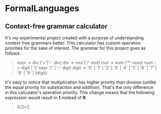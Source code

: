 # FormalLanguages
## Context-free grammar calculator

It's my experimental project created with a purpose of understanding context-free grammars better. This calculator has custom operation priorities for the sake of interest.
The grammar for this project goes as follows:

>expr -> div {'+'|'-' div}
>div  -> mul {'/' mul}
>mul  -> num {'*' num}
>num  -> digit | '(' expr ')' | '-' digit
>digit  -> '0' | '1' | '2' | '3' | '4' | '5' | '6' | '7' | '8' | '9' | {digit}

It's easy to notice that multiplication has higher priority than division (unlike the equal priority for substraction and addition). That's the only difference in this calculator's operation priority.
This change means that the following expression would result in **1** instead of **9**.
>6/2*3
